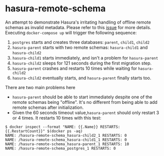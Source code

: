 # hasura-remote-schema
An attempt to demonstrate Hasura's irritating handling of offline remote schemas as invalid metadata. Please refer to this [issue](https://github.com/hasura/graphql-engine/issues/5117) for more details.
Executing `docker-compose up` will trigger the following sequence:

 1. `postgres` starts and creates three databases: `parent`, `child1`, `child2`
 2. `hasura-parent` starts with two remote schemas: `hasura-child1` and `hasura-child2`
 3. `hasura-child1` starts immediately, and isn't a problem for `hasura-parent`
 4. `hasura-child2` sleeps for 121 seconds during the first migration step.
 5. `hasura-parent` crashes and restarts 10 times while waiting for `hasura-child2`
 6. `hasura-child2` eventually starts, and `hasura-parent` finally starts too.

There are two main problems here

 - `hasura-parent` should be able to start immediately despite one of the remote schemas being "offline". It's no different from being able to add remote schemas after initialization.
 - Given the 60 seconds timeout value,`hasura-parent` should only restart 3 or 4 times. It restarts 10 times with this test:
```
$ docker inspect --format "NAME: {{.Name}} RESTARTS: {{.RestartCount}}" $(docker ps -aq)
NAME: /hasura-remote-schema_hasura-child2_1 RESTARTS: 0
NAME: /hasura-remote-schema_hasura-child1_1 RESTARTS: 0
NAME: /hasura-remote-schema_hasura-parent_1 RESTARTS: 10
NAME: /hasura-remote-schema_postgres_1 RESTARTS: 0
```
